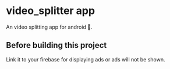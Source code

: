 # video_splitter app

An video splitting app for android 💯.

## Before building this project

Link it to your firebase for displaying ads or ads will not be shown.
